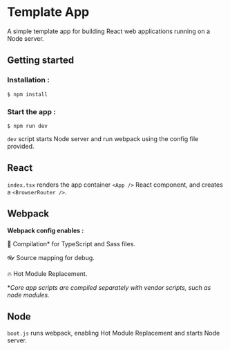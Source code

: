 # Template App

A simple template app for building React web applications running on a Node server.

## Getting started

### Installation :

```
$ npm install
```

### Start the app :

```
$ npm run dev
```

```dev``` script starts Node server and run webpack using the config file provided.

## React

```index.tsx``` renders the app container ```<App />``` React component, and creates a ```<BrowserRouter />```.

## Webpack

**Webpack config enables :**

🚀 Compilation* for TypeScript and Sass files.

👓 Source mapping for debug.

🔥 Hot Module Replacement.

**Core app scripts are compiled separately with vendor scripts, such as node modules.*

## Node

```boot.js``` runs webpack, enabling Hot Module Replacement and starts Node server.
